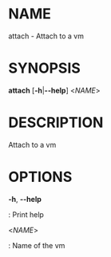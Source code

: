# NAME

attach - Attach to a vm

# SYNOPSIS

**attach** \[**-h**\|**\--help**\] \<*NAME*\>

# DESCRIPTION

Attach to a vm

# OPTIONS

**-h**, **\--help**

:   Print help

\<*NAME*\>

:   Name of the vm
